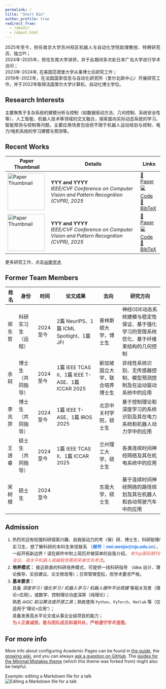 ```yaml
---
permalink: /
title: "Short Bio"
author_profile: true
redirect_from: 
  - /about/
  - /about.html
---
```




<div align="justify">
2025年至今，担任南京大学苏州校区机器人与自动化学院助理教授、特聘研究员、独立PI；<br>
2024年-2025年，担任东南大学讲师，并于此期间多次赴日本广岛大学进行学术访问；<br>
2023年-2024年, 在美国范德堡大学从事博士后研究工作；<br>
2019年-2022年，在法国国家信息与自动化研究所（里尔北欧中心）开展研究工作，并于2022年取得法国里尔大学计算机、自动化博士学位。
</div>


Research Interests
------
<div align="justify">
主要聚焦于复杂系统的建模分析与控制（如数据驱动方法、几何控制、系统安全性等）、人工智能、机器人技术等领域的交叉融合，探索面向实际动态系统的学习、智能预测与控制等问题。主要应用场景包括但不限于机器人运动规划与控制、电力/电机系统的学习建模与预测等。
</div>




Recent Works
------
<table>
  <thead>
    <tr>
      <th>Paper Thumbnail</th>
      <th>Details</th>
      <th>Links</th>
    </tr>
  </thead>
  <tbody>
    <tr>
      <td><img src="xxx" alt="Paper Thumbnail" width="120"></td>
      <td>
        <strong>YYY and YYYY</strong><br>
        <em>IEEE/CVF Conference on Computer Vision and Pattern Recognition (CVPR), 2025</em>
      </td>
      <td>
        <a href="xxx">📄 Paper</a> <br> 
        <a href="xxx">💻 Code</a> <br>  
        <a href="xxx">📑 BibTeX</a>
      </td>
    </tr>
    <tr>
      <td><img src="xxx" alt="Paper Thumbnail" width="120"></td>
      <td>
        <strong>YYY and YYYY</strong><br>
        <em>IEEE/CVF Conference on Computer Vision and Pattern Recognition (CVPR), 2025</em>
      </td>
      <td>
        <a href="xxx">📄 Paper</a> <br>  
        <a href="xxx">💻 Code</a> <br>  
        <a href="xxx">📑 BibTeX</a>
      </td>
    </tr>
  </tbody>
</table>

更多研究工作，点击[谷歌学术](https://scholar.google.com/citations?user=1P8cYogAAAAJ&hl=zh-CN)


Former Team Members
------
<table>
  <thead>
    <tr>
      <th>姓名</th>
      <th>身份</th>
      <th>时间</th>
      <th>论文成果</th>
      <th>去向</th>
      <th>研究方向</th>
    </tr>
  </thead>
  <tbody>
    <tr>
      <td>郑东哲</td>
      <td>科研实习生（远程）</td>
      <td>2024至今</td>
      <td>2篇 NeurIPS、1篇 ICML Spotlight、1篇 JFI</td>
      <td>普林斯顿大学，博士生</td>
      <td>神经ODE动态系统建模与稳定性保证、基于强化学习的受限系统优化、基于纤维束结构的几何控制</td>
    </tr>
    <tr>
      <td>余轲</td>
      <td>博士生（共同指导）</td>
      <td>2024至今</td>
      <td>1篇 IEEE TCAS II、1篇 IEEE T-ASE、1篇 ICCAR 2025</td>
      <td>新加坡国立大学，联合培养博士生 </td>
      <td>非线性系统识别、无传感器控制、模型预测控制及在运动驱动系统中的应用</td>
    </tr>
    <tr>
      <td>李兆羿</td>
      <td>博士生（共同指导）</td>
      <td>2024至今</td>
      <td>1篇 IEEE T-ASE、1篇 IROS 2025</td>
      <td>北京中关村学院，硕士生 </td>
      <td>基于控制理论和深度学习的系统识别及其在电力系统和机器人动力学中的应用</td>
    </tr>
    <tr>
      <td>王逍睿</td>
      <td>硕士生（共同指导）</td>
      <td>2024至今</td>
      <td>1篇 IEEE TCAS II、1篇 ICCAR 2025</td>
      <td>兰州理工大学，硕士生 </td>
      <td>各类连续时间神经网络及其在机电系统中的应用</td>
    </tr>
    <tr>
      <td>宋树根</td>
      <td>硕士生</td>
      <td>2024至今</td>
      <td> </td>
      <td>东南大学，硕士生 </td>
      <td>基于连续时间神经网络的路径规划及其在机器人和自动驾驶汽车中的应用</td>
    </tr>
  </tbody>
</table>


Admission
------
<div align="justify" style="line-height:1.6; font-family: Arial, sans-serif;">
  <ol>
    <li>
      热烈欢迎有较强科研探索兴趣、自我驱动力的考（保）研、博士生、科研助理/实习生、想了解科研的本科生来信联系
      （<strong style="color:#1a73e8;">邮件：<a href="mailto:mei.wenjie@nju.edu.cn" style="color:#1a73e8; text-decoration:none;">mei.wenjie@nju.edu.cn</a></strong>），
      一起开拓新边界！请在邮件中附上简历并做简单的自我介绍，
      <em style="color:#d9534f;">有Top国际期刊/会议、高水平机器人或编程竞赛获奖者优先考虑</em>。
    </li>
    <li>
      <strong>培养模式：</strong> 接近欧美的科研培养模式，可提供一线科研指导
      （idea 设计、理论推导、实验建议、论文修改等）；日常管理宽松，但学术要求严格。
    </li>
    <li>
      <strong>基本要求：<br> 
      </strong> 具备 <em>深度学习 / 强化学习 / 机器人学习 / 机器人硬件平台搭建 </em> 等相关背景（理论+应用），或数学、控制理论功底深厚（纯理论）；<br>
      熟悉 <em>AIGC 前沿算法或开源工具</em>；熟练使用 <code>Python</code>、<code>PyTorch</code>、<code>Matlab</code> 等（仅适用于“理论+应用”）；<br>
      具备发表高水平论文或从事企业级项目的能力；<br>
      <strong style="color:#d9534f;">为人正直诚信，能与团队成员和谐共处，严格遵守学术道德。</strong>
    </li>
  </ol>
</div>







For more info
------
More info about configuring Academic Pages can be found in [the guide](https://academicpages.github.io/markdown/), the [growing wiki](https://github.com/academicpages/academicpages.github.io/wiki), and you can always [ask a question on GitHub](https://github.com/academicpages/academicpages.github.io/discussions). The [guides for the Minimal Mistakes theme](https://mmistakes.github.io/minimal-mistakes/docs/configuration/) (which this theme was forked from) might also be helpful.

Example: editing a Markdown file for a talk
![Editing a Markdown file for a talk](/images/editing-talk.png)
